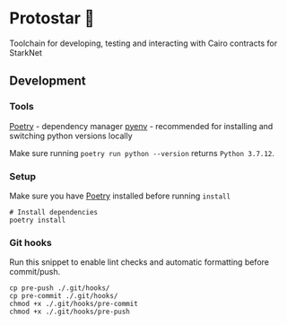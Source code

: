 # Protostar 🌟
Toolchain for developing, testing and interacting with Cairo contracts for StarkNet

## Development
### Tools

[Poetry](https://python-poetry.org/) - dependency manager
[pyenv](https://github.com/pyenv/pyenv) - recommended for installing and switching python versions locally

Make sure running ``poetry run python --version`` returns ``Python 3.7.12``.

### Setup
Make sure you have [Poetry](https://python-poetry.org/) installed before running `install`
```shell
# Install dependencies
poetry install
```

### Git hooks
Run this snippet to enable lint checks and automatic formatting before commit/push.

```shell
cp pre-push ./.git/hooks/
cp pre-commit ./.git/hooks/
chmod +x ./.git/hooks/pre-commit
chmod +x ./.git/hooks/pre-push
```
    
